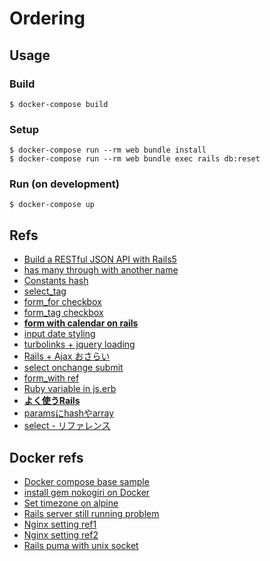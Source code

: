 # Ordering

## Usage

### Build

```
$ docker-compose build
```

### Setup

```
$ docker-compose run --rm web bundle install
$ docker-compose run --rm web bundle exec rails db:reset
```

### Run (on development)

```
$ docker-compose up
```

## Refs

- [Build a RESTful JSON API with Rails5](https://scotch.io/tutorials/build-a-restful-json-api-with-rails-5-part-one)
- [has many through with another name](https://stackoverflow.com/questions/42027822/rails-has-many-through-with-same-model)
- [Constants hash](https://stackoverflow.com/questions/818062/rails-constants-hash)
- [select_tag](https://apidock.com/rails/ActionView/Helpers/FormTagHelper/select_tag)
- [form_for checkbox](https://qiita.com/chocoken517/items/6efb9c5a1b035f9a50fa)
- [form_tag checkbox](https://www.sejuku.net/blog/27132)
- [**form with calendar on rails**](https://qiita.com/yatakan/items/3a359b2beef28fedb3c5)
- [input date styling](https://css-tricks.com/prefilling-date-input/)
- [turbolinks + jquery loading](https://qiita.com/azusanakano/items/1b96a2be0f967365a873)
- [Rails + Ajax おさらい](https://qiita.com/ka215/items/dfa602f1ccc652cf2888)
- [select onchange submit](https://qiita.com/act823/items/3a203f1f96e7fe52f69d)
- [form_with ref](https://techracho.bpsinc.jp/hachi8833/2017_05_01/39502)
- [Ruby variable in js.erb](https://www.quora.com/How-do-I-pass-a-Ruby-variable-to-JavaScript)
- [**よく使うRails**](https://qiita.com/rik0/items/b022c111b4ae3347926b)
- [paramsにhashやarray](http://whtiecrow.blog.shinobi.jp/rails/params%E3%81%AB%E3%83%8F%E3%83%83%E3%82%B7%E3%83%A5%E3%82%84%E9%85%8D%E5%88%97%E3%82%92%E4%BD%BF%E3%81%86)
- [select - リファレンス](http://railsdoc.com/references/select)

## Docker refs

- [Docker compose base sample](http://post.simplie.jp/posts/114)
- [install gem nokogiri on Docker](https://github.com/gliderlabs/docker-alpine/issues/53)
- [Set timezone on alpine](https://qiita.com/dtan4/items/8359e389b95cbc60952d)
- [Rails server still running problem](https://stackoverflow.com/questions/35022428/rails-server-is-still-running-in-a-new-opened-docker-container)
- [Nginx setting ref1](https://qiita.com/eighty8/items/0288ab9c127ddb683315#nginx%E8%A8%AD%E5%AE%9A%E3%83%95%E3%82%A1%E3%82%A4%E3%83%AB)
- [Nginx setting ref2](https://qiita.com/eighty8/items/0288ab9c127ddb683315#nginx%E8%A8%AD%E5%AE%9A%E3%83%95%E3%82%A1%E3%82%A4%E3%83%AB)
- [Rails puma with unix socket](https://qiita.com/eighty8/items/0288ab9c127ddb683315#nginx%E8%A8%AD%E5%AE%9A%E3%83%95%E3%82%A1%E3%82%A4%E3%83%AB)
